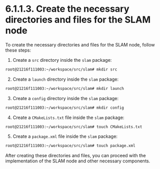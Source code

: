 # 6.1.1.3. Create the necessary directories and files for the SLAM node

To create the necessary directories and files for the SLAM node, follow these steps:

1. Create a `src` directory inside the `slam` package:

```bash
root@21216f111003:~/workspace/src/slam# mkdir src
```

2. Create a `launch` directory inside the `slam` package:

```bash
root@21216f111003:~/workspace/src/slam# mkdir launch
```

3. Create a `config` directory inside the `slam` package:

```bash
root@21216f111003:~/workspace/src/slam# mkdir config
```

4. Create a `CMakeLists.txt` file inside the `slam` package:

```bash
root@21216f111003:~/workspace/src/slam# touch CMakeLists.txt
```

5. Create a `package.xml` file inside the `slam` package:

```bash
root@21216f111003:~/workspace/src/slam# touch package.xml
```

After creating these directories and files, you can proceed with the implementation of the SLAM node and other necessary components.